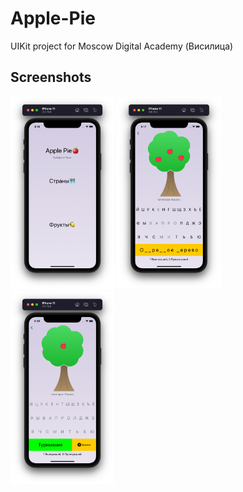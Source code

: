 # Apple-Pie
UIKit project for Moscow Digital Academy (Висилица)

## Screenshots

<p float="center">
  <img src="https://github.com/Nikitosina/Apple-Pie/raw/main/Apple%20Pie/Screenshots/Screenshot0.png" width="33%" />
  <img src="https://github.com/Nikitosina/Apple-Pie/raw/main/Apple%20Pie/Screenshots/Screenshot1.png" width="33%" /> 
  <img src="https://github.com/Nikitosina/Apple-Pie/raw/main/Apple%20Pie/Screenshots/Screenshot2.png" width="33%" />
</p>
